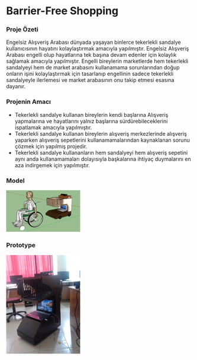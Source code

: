 # Barrier-Free Shopping

### Proje Özeti 
Engelsiz Alışveriş Arabası dünyada yaşayan binlerce tekerlekli sandalye kullanıcısının hayatını kolaylaştırmak amacıyla yapılmıştır. Engelsiz Alışveriş Arabası engelli olup hayatlarına tek başına devam edenler için kolaylık sağlamak amacıyla yapılmıştır. Engelli bireylerin marketlerde hem tekerlekli sandalyeyi hem de market arabasını kullanamama sorunlarından doğup onların işini kolaylaştırmak için tasarlanıp engellinin sadece tekerlekli sandalyeyle ilerlemesi ve market arabasının onu takip etmesi esasına dayanır.

### Projenin Amacı
- Tekerlekli sandalye kullanan bireylerin kendi başlarına Alışveriş yapmalarına ve hayatlarını yalnız başlarına sürdürebileceklerini ispatlamak amacıyla yapılmıştır.
- Tekerlekli sandalye kullanan bireylerin alışveriş merkezlerinde alışveriş yaparken alışveriş sepetlerini kullanamamalarından kaynaklanan sorunu çözmek için yapılmış projedir.
- Tekerlekli sandalye kullananların hem sandalyeyi hem alışveriş sepetini aynı anda kullanamamaları dolayısıyla başkalarına ihtiyaç duymalarını en aza indirgemek için yapılmıştır.

### Model
<img src="https://github.com/samiloztoprak/Barrier-Free-Shopping/blob/master/Proje%20Resimleri/Model.png?raw=true" alt="drawing" width="200"/>

### Prototype
<img src="https://github.com/samiloztoprak/Barrier-Free-Shopping/blob/master/Proje%20Resimleri/Prototype.jpg?raw=true" alt="drawing" width="200"/>
